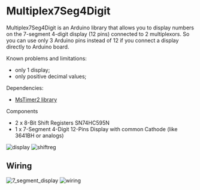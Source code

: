 # Multiplex7Seg4Digit
Multiplex7Seg4Digit is an Arduino library that allows you to display numbers on the 7-segment 4-digit display (12 pins) connected to 2 multiplexors. So you can use only 3 Arduino pins instead of 12 if you connect a display directly to Arduino board.

Known problems and limitations:
- only 1 display;
- only positive decimal values;

Dependencies:
- [MsTimer2 library](http://playground.arduino.cc/Main/MsTimer2)

Components
- 2 x 8-Bit Shift Registers SN74HC595N
- 1 x 7-Segment 4-Digit 12-Pins Display with common Cathode (like 3641BH or analogs)

![display](https://cloud.githubusercontent.com/assets/12819691/12157793/9e9a5f2e-b4d4-11e5-90cf-d82bd730de77.jpg)
![shiftreg](https://cloud.githubusercontent.com/assets/12819691/12157794/9ec16286-b4d4-11e5-91eb-9ae6250ecea3.jpg)


## Wiring
![7_segment_display](https://cloud.githubusercontent.com/assets/12819691/12158834/e20ffef4-b4dd-11e5-824e-3b215889a6b4.png)
![wiring](https://cloud.githubusercontent.com/assets/12819691/12539320/6948212e-c2f0-11e5-8185-a49ff1248160.png)
